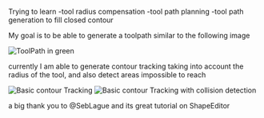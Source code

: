 Trying to learn 
-tool radius compensation
-tool path planning
-tool path generation to fill closed contour


My goal is to be able to generate a toolpath similar to the following image

![ToolPath in green](/Ressources/Capture%20d'écran%202024-04-26%20165647.png)


currently I am able to generate contour tracking taking into account the radius of the tool, and also detect areas impossible to reach

![Basic contour Tracking](/Ressources/Capture%20d'écran%202024-04-26%20164833.png)
![Basic contour Tracking with collision detection](/Ressources/Capture%20d'écran%202024-04-26%20165204.png)


a big thank you to @SebLague and its great tutorial on ShapeEditor
